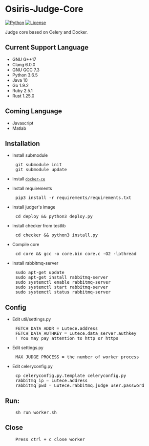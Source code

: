 # Osiris-Judge-Core
[![Python](https://img.shields.io/badge/python-3.5.4-orange.svg?style=flat-square)](https://www.python.org/downloads/release/python-354/)
[![License](https://img.shields.io/badge/License-GPLv3-ff69b4.svg?style=flat-square)](https://www.gnu.org/licenses/gpl.html)



Judge core based on Celery and Docker.

## Current Support Language

+ GNU G++17
+ Clang 6.0.0
+ GNU GCC 7.3
+ Python 3.6.5
+ Java 10
+ Go 1.9.2
+ Ruby 2.5.1
+ Rust 1.25.0

## Coming Language

+ Javascript
+ Matlab

## Installation

+ Install submodule
<pre>
    git submodule init
    git submodule update
</pre>

+ Install [`docker-ce`](https://docs.docker.com/install/linux/docker-ce/ubuntu/#install-docker-ce-1)

+ Install requirements
<pre>
    pip3 install -r requirements/requirements.txt
</pre>

+ Install judger's image
<pre>
    cd deploy && python3 deploy.py
</pre>

+ Install checker from testlib
<pre>
    cd checker && python3 install.py
</pre>

+ Compile core
<pre>
    cd core && gcc -o core.bin core.c -O2 -lpthread
</pre>

+ Install rabbitmq-server

<pre>
    sudo apt-get update
    sudo apt-get install rabbitmq-server
    sudo systemctl enable rabbitmq-server
    sudo systemctl start rabbitmq-server
    sudo systemctl status rabbitmq-server
</pre>

## Config

+ Edit util/settings.py
<pre>
    FETCH_DATA_ADDR = Lutece.address
    FETCH_DATA_AUTHKEY = Lutece.data_server.authkey
    ! You may pay attention to http or https
</pre>

+ Edit settings.py
<pre>
    MAX_JUDGE_PROCESS = the number of worker process
</pre>

+ Edit celeryconfig.py
<pre>
    cp celeryconfig.py.template celeryconfig.py
    rabbitmq_ip = Lutece.address
    rabbitmq_pwd = Lutece.rabbitmq.judge_user.password
</pre>

## Run:
<pre>
    sh run_worker.sh
</pre>

## Close
<pre>
    Press ctrl + c close worker
</pre>